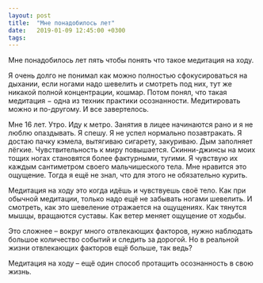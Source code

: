 ```yaml
---
layout: post
title:  "Мне понадобилось лет"
date:   2019-01-09 12:45:00 +0300
tags:   
---
```


Мне понадобилось лет пять чтобы понять что такое медитация на ходу.

Я очень долго не понимал как можно полностью сфокусироваться на дыхании, если ногами надо шевелить и смотреть под них, тут же никакой полной концентрации, кошмар. Потом понял, что такая медитация − одна из техник практики осознанности. Медитировать можно и по-другому. И все завертелось.

<!--excerpt-->

Мне 16 лет. Утро. Иду к метро. Занятия в лицее начинаются рано и я не люблю опаздывать. Я спешу. Я не успел нормально позавтракать. Я достаю пачку кэмела, вытягиваю сигарету, закуриваю. Дым заполняет лёгкие. Чувствительность к миру повышается. Скинни-джинсы на моих тощих ногах становятся более фактурными, тугими. Я чувствую их каждым сантиметром своего мальчишеского тела. Мне нравится это ощущение. Тогда я ещё не знал, что для этого не обязательно курить.

Медитация на ходу это когда идёшь и чувствуешь своё тело. Как при обычной медитации, только надо ещё не забывать ногами шевелить. И смотреть, как это шевеление отражается на ощущениях. Как тянутся мышцы, вращаются суставы. Как ветер меняет ощущение от ходьбы.

Это сложнее – вокруг много отвлекающих факторов, нужно наблюдать большое количество событий и следить за дорогой. Но в реальной жизни отвлекающих факторов ещё больше, так ведь?

Медитация на ходу – ещё один способ протащить осознанность в свою жизнь.
